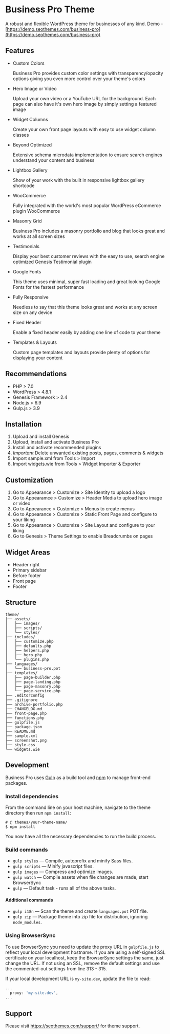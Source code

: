 # Business Pro Theme

A robust and flexible WordPress theme for businesses of any kind. Demo - [https://demo.seothemes.com/business-pro](https://demo.seothemes.com/business-pro)


## Features

- Custom Colors
  
  Business Pro provides custom color settings with transparency/opacity options giving you even more control over your theme's colors

- Hero Image or Video
  
  Upload your own video or a YouTube URL for the background. Each page can also have it's own hero image by simply setting a featured image

- Widget Columns
  
  Create your own front page layouts with easy to use widget column classes

- Beyond Optimized
  
  Extensive schema microdata implementation to ensure search engines understand your content and business

- Lightbox Gallery
  
  Show of your work with the built in responsive lightbox gallery shortcode

- WooCommerce
  
  Fully integrated with the world's most popular WordPress eCommerce plugin WooCommerce

- Masonry Grid
  
  Business Pro includes a masonry portfolio and blog that looks great and works at all screen sizes

- Testimonials
  
  Display your best customer reviews with the easy to use, search engine optimized Genesis Testimonial plugin

- Google Fonts
  
  This theme uses minimal, super fast loading and great looking Google Fonts for the fastest performance

- Fully Responsive
  
  Needless to say that this theme looks great and works at any screen size on any device

- Fixed Header
  
  Enable a fixed header easily by adding one line of code to your theme

- Templates & Layouts
  
  Custom page templates and layouts provide plenty of options for displaying your content


## Recommendations

* PHP > 7.0
* WordPress > 4.8.1
* Genesis Framework > 2.4
* Node.js > 6.9
* Gulp.js > 3.9


## Installation

1. Upload and install Genesis
2. Upload, install and activate Business Pro
3. Install and activate recommended plugins
4. *Important* Delete unwanted existing posts, pages, comments & widgets
5. Import sample.xml from Tools > Import
6. Import widgets.wie from Tools > Widget Importer & Exporter


## Customization

1. Go to Appearance > Customize > Site Identity to upload a logo
2. Go to Appearamce > Customize > Header Media to upload hero image or video
3. Go to Appearance > Customize > Menus to create menus
4. Go to Appearance > Customize > Static Front Page and configure to your liking
5. Go to Appearance > Customize > Site Layout and configure to your liking
6. Go to Genesis > Theme Settings to enable Breadcrumbs on pages


## Widget Areas

* Header right
* Primary sidebar
* Before footer
* Front page
* Footer


## Structure

```shell
theme/  
├── assets/
│   ├── images/
│   ├── scripts/
│   └── styles/
├── includes/
│   ├── customize.php
│   ├── defaults.php
│   ├── helpers.php
│   ├── hero.php
│   └── plugins.php
├── languages/
│   └── business-pro.pot
├── templates/
│   ├── page-builder.php
│   ├── page-landing.php
│   ├── page-masonry.php
│   └── page-service.php
├── .editorconfig
├── .gitignore
├── archive-portfolio.php
├── CHANGELOG.md
├── front-page.php
├── functions.php
├── gulpfile.js
├── package.json
├── README.md
├── sample.xml
├── screenshot.png
├── style.css
└── widgets.wie
```


## Development

Business Pro uses [Gulp](http://gulpjs.com/) as a build tool and [npm](https://www.npmjs.com/) to manage front-end packages.

### Install dependencies

From the command line on your host machine, navigate to the theme directory then run `npm install`:

```shell
# @ themes/your-theme-name/
$ npm install
```

You now have all the necessary dependencies to run the build process.

### Build commands

* `gulp styles` — Compile, autoprefix and minify Sass files.
* `gulp scripts` — Minify javascript files.
* `gulp images` — Compress and optimize images.
* `gulp watch` — Compile assets when file changes are made, start BrowserSync
* `gulp` — Default task - runs all of the above tasks.


#### Additional commands

* `gulp i18n` — Scan the theme and create `languages.pot` POT file.
* `gulp zip` — Package theme into zip file for distribution, ignoring `node_modules`.


### Using BrowserSync

To use BrowserSync you need to update the proxy URL in `gulpfile.js` to reflect your local development hostname. If you are using a self-signed SSL certificate on your localhost, keep the BrowserSync settings the same, just change the URL. If not using an SSL, remove the default settings and use the commented-out settings from line 313 - 315.

If your local development URL is `my-site.dev`, update the file to read:

```javascript
...
  proxy: 'my-site.dev',
...
```


## Support

Please visit https://seothemes.com/support/ for theme support.
